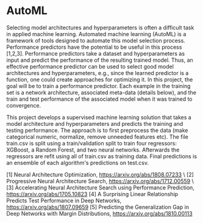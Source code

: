 # AutoML

Selecting model architectures and hyperparameters is often a difficult task in applied machine learning. Automated machine learning (AutoML) is a framework of tools designed to automate this model selection process. Performance predictors have the potential to be useful in this process [1,2,3]. Performance predictors take a dataset and hyperparameters as input and predict the performance of
the resulting trained model. Thus, an effective performance predictor can be used to select good model architectures and hyperparameters, e.g., since the learned predictor is a function, one could create approaches for optimizing it. In this project, the goal will be to train a performance predictor. Each example in the training set is a network architecture, associated meta-data (details below), and the train and test performance of the associated model when it was trained to convergence. 

This project develops a supervised machine learning solution that takes a model architecture and hyperparameters and predicts the training and testing performance. The approach is to first preprocess the data (make categorical numeric, normalize, remove unneeded features etc). The file train.csv is split using a train/validation split to train four regressors: XGBoost, a Random Forest, and two neural networks. Afterwards the regressors are refit using all of train.csv as training data. Final predictions is an ensemble of each algorithm's predictions on test.csv.

[1] Neural Architecture Optimization, https://arxiv.org/abs/1808.07233 \\
[2] Progressive Neural Architecture Search, https://arxiv.org/abs/1712.00559 \\
[3] Accelerating Neural Architecture Search using Performance Prediction, https://arxiv.org/abs/1705.10823
[4] A Surprising Linear Relationship Predicts Test Performance in Deep Networks, https://arxiv.org/abs/1807.09659
[5] Predicting the Generalization Gap in Deep Networks with Margin Distributions, https://arxiv.org/abs/1810.00113
